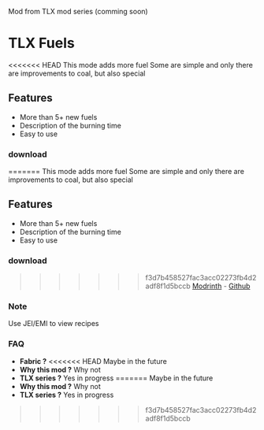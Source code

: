 Mod from TLX mod series (comming soon)


# TLX Fuels
<<<<<<< HEAD
This mode adds more fuel
Some are simple and only there are improvements to coal, but also special
## Features
- More than 5+ new fuels
- Description of the burning time
- Easy to use
### download
=======
This mode adds more fuel 
Some are simple and only there are improvements to coal, but also special 
## Features
- More than 5+ new fuels
- Description of the burning time
- Easy to use 
### download 
>>>>>>> f3d7b458527fac3acc02273fb4d2adf8f1d5bccb
[Modrinth](https://modrinth.com/mod/tlx-fuels/versions) - [Github](https://github.com/LordJiriX/TLX-Fuels/)
### Note
Use JEI/EMI to view recipes

### FAQ
- **Fabric ?**
<<<<<<< HEAD
  Maybe in the future
- **Why this mod ?**
  Why not
- **TLX series ?**
  Yes in progress
=======
     Maybe in the future
- **Why this mod ?**
     Why not
- **TLX series ?** 
     Yes in progress
>>>>>>> f3d7b458527fac3acc02273fb4d2adf8f1d5bccb
